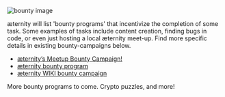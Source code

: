 ![bounty image](https://github.com/aeternity/wiki/blob/master/images/ae-bounty-program.png)

æternity will list 'bounty programs' that incentivize the completion of some task. Some examples of tasks include content creation, finding bugs in code, or even just hosting a local æternity meet-up. Find more specific details in existing bounty-campaigns below.

* [æternity’s Meetup Bounty Campaign!](https://blog.aeternity.com/%C3%A6ternitys-meetup-bounty-campaign-bb348067e5a4)
* [æternity bounty program](https://blog.aeternity.com/%C3%A6ternity-bounty-program-e6191d330cf5)
* [æternity WIKI bounty campaign](https://blog.aeternity.com/%C3%A6ternity-wiki-bounty-campaign-6419b7c7c3bd)

More bounty programs to come. Crypto puzzles, and more!